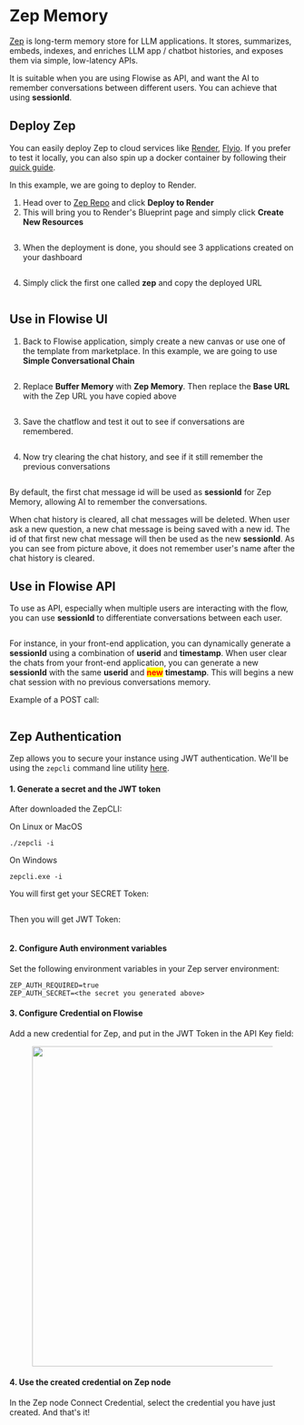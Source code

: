 # Zep Memory

[Zep](https://github.com/getzep/zep) is long-term memory store for LLM applications. It stores, summarizes, embeds, indexes, and enriches LLM app / chatbot histories, and exposes them via simple, low-latency APIs.

It is suitable when you are using Flowise as API, and want the AI to remember conversations between different users. You can achieve that using **sessionId**.

## Deploy Zep

You can easily deploy Zep to cloud services like [Render](https://render.com/), [Flyio](https://fly.io/). If you prefer to test it locally, you can also spin up a docker container by following their [quick guide](https://github.com/getzep/zep#quick-start).

In this example, we are going to deploy to Render.

1. Head over to [Zep Repo](https://github.com/getzep/zep#quick-start) and click **Deploy to Render**
2. This will bring you to Render's Blueprint page and simply click **Create New Resources**

<figure><img src="../.gitbook/assets/image (21).png" alt=""><figcaption></figcaption></figure>

3. When the deployment is done, you should see 3 applications created on your dashboard

<figure><img src="../.gitbook/assets/image (1) (2).png" alt=""><figcaption></figcaption></figure>

4. Simply click the first one called **zep** and copy the deployed URL

<figure><img src="../.gitbook/assets/image (38) (1).png" alt=""><figcaption></figcaption></figure>

## Use in Flowise UI

1. Back to Flowise application, simply create a new canvas or use one of the template from marketplace. In this example, we are going to use **Simple Conversational Chain**

<figure><img src="../.gitbook/assets/Untitled (3) (1).png" alt=""><figcaption></figcaption></figure>

2. Replace **Buffer Memory** with **Zep Memory**. Then replace the **Base URL** with the Zep URL you have copied above

<figure><img src="../.gitbook/assets/Untitled (5).png" alt=""><figcaption></figcaption></figure>

3. Save the chatflow and test it out to see if conversations are remembered.

<figure><img src="../.gitbook/assets/image (27).png" alt=""><figcaption></figcaption></figure>

4. Now try clearing the chat history, and see if it still remember the previous conversations

<figure><img src="../.gitbook/assets/image (8) (1).png" alt=""><figcaption></figcaption></figure>

By default, the first chat message id will be used as **sessionId** for Zep Memory, allowing AI to remember the conversations.

When chat history is cleared, all chat messages will be deleted. When user ask a new question, a new chat message is being saved with a new id. The id of that first new chat message will then be used as the new **sessionId**. As you can see from picture above, it does not remember user's name after the chat history is cleared.

## Use in Flowise API

To use as API, especially when multiple users are interacting with the flow, you can use **sessionId** to differentiate conversations between each user.

<figure><img src="../.gitbook/assets/Untitled (1) (1).png" alt=""><figcaption></figcaption></figure>

For instance, in your front-end application, you can dynamically generate a **sessionId** using a combination of **userid** and **timestamp**. When user clear the chats from your front-end application, you can generate a new **sessionId** with the same **userid** and <mark style="color:red;">**new**</mark> **timestamp**. This will begins a new chat session with no previous conversations memory.

Example of a POST call:

<figure><img src="../.gitbook/assets/image (43).png" alt=""><figcaption></figcaption></figure>

## Zep Authentication

Zep allows you to secure your instance using JWT authentication. We'll be using the `zepcli` command line utility [here](https://github.com/getzep/zepcli/releases).

#### 1. Generate a secret and the JWT token <a href="#1-generate-a-secret-and-the-jwt-token" id="1-generate-a-secret-and-the-jwt-token"></a>

After downloaded the ZepCLI:

On Linux or MacOS

```
./zepcli -i
```

On Windows

```
zepcli.exe -i
```

You will first get your SECRET Token:

<figure><img src="../.gitbook/assets/image (1) (1).png" alt=""><figcaption></figcaption></figure>

Then you will get JWT Token:

<figure><img src="../.gitbook/assets/image (1) (1) (1).png" alt=""><figcaption></figcaption></figure>

#### 2. Configure Auth environment variables <a href="#2-configure-auth-environment-variables" id="2-configure-auth-environment-variables"></a>

Set the following environment variables in your Zep server environment:

```
ZEP_AUTH_REQUIRED=true
ZEP_AUTH_SECRET=<the secret you generated above>
```

#### 3. Configure Credential on Flowise <a href="#2-configure-auth-environment-variables" id="2-configure-auth-environment-variables"></a>

Add a new credential for Zep, and put in the JWT Token in the API Key field:

<figure><img src="../.gitbook/assets/image (2).png" alt="" width="563"><figcaption></figcaption></figure>

#### 4. Use the created credential on Zep node <a href="#2-configure-auth-environment-variables" id="2-configure-auth-environment-variables"></a>

In the Zep node Connect Credential, select the credential you have just created. And that's it!

<figure><img src="../.gitbook/assets/image (3).png" alt=""><figcaption></figcaption></figure>
